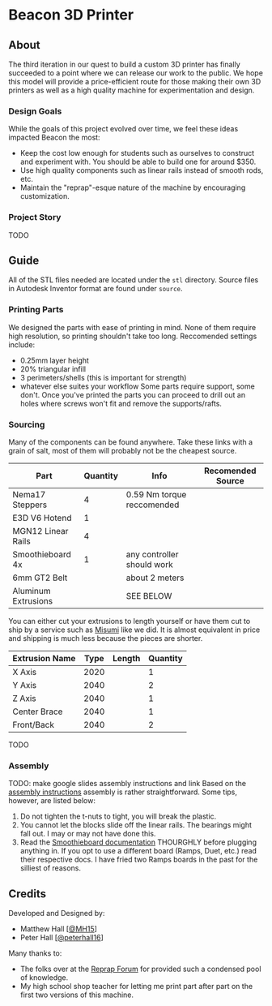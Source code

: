 # Beacon 3D Printer

## About
The third iteration in our quest to build a custom 3D printer has finally succeeded to a point where we can release our work to the public. We hope this model will provide a price-efficient route for those making their own 3D printers as well as a high quality machine for experimentation and design.

### Design Goals
While the goals of this project evolved over time, we feel these ideas impacted Beacon the most:
- Keep the cost low enough for students such as ourselves to construct and experiment with. You should be able to build one for around $350.
- Use high quality components such as linear rails instead of smooth rods, etc.
- Maintain the "reprap"-esque nature of the machine by encouraging customization. 

### Project Story
TODO

## Guide
All of the STL files needed are located under the `stl` directory. Source files in Autodesk Inventor format are found under `source`.

### Printing Parts
We designed the parts with ease of printing in mind. None of them require high resolution, so printing shouldn't take too long. Reccomended settings include:
- 0.25mm layer height
- 20% triangular infill
- 3 perimeters/shells (this is important for strength)
- whatever else suites your workflow
Some parts require support, some don't. Once you've printed the parts you can proceed to drill out an holes where screws won't fit and remove the supports/rafts.

### Sourcing
Many of the components can be found anywhere. Take these links with a grain of salt, most of them will probably not be the cheapest source.

Part | Quantity | Info | Recomended Source
---- | -------- | ---- | ------------------
Nema17 Steppers	| 4 | 0.59 Nm torque reccomended
E3D V6 Hotend | 1 |
MGN12 Linear Rails | 4 |
Smoothieboard 4x | 1 | any controller should work
6mm GT2 Belt | | about 2 meters
Aluminum Extrusions | | SEE BELOW


You can either cut your extrusions to length yourself or have them cut to ship by a service such as [Misumi](https://us.misumi-ec.com/) like we did. It is almost equivalent in price and shipping is much less because the pieces are shorter.

Extrusion Name | Type | Length | Quantity
-------------- | ---- | ------ | --------
X Axis | 2020 | | 1
Y Axis | 2040 | | 2
Z Axis | 2040 | | 1
Center Brace | 2040 | | 1
Front/Back | 2040 | | 2

TODO

### Assembly
TODO: make google slides assembly instructions and link
Based on the [assembly instructions](https://slides.google.com) assembly is rather straightforward. Some tips, however, are listed below:
1. Do not tighten the t-nuts to tight, you will break the plastic.
2. You cannot let the blocks slide off the linear rails. The bearings might fall out. I may or may not have done this.
3. Read the [Smoothieboard documentation](http://smoothieware.org/3d-printer-guide) THOURGHLY before plugging anything in. If you opt to use a different board (Ramps, Duet, etc.) read their respective docs. I have fried two Ramps boards in the past for the silliest of reasons.


## Credits
Developed and Designed by:
- Matthew Hall [[@MH15](https://github.com/MH15)]
- Peter Hall [[@peterhall16](https://github.com/peterhall16)]

Many thanks to:
- The folks over at the [Reprap Forum](http://forums.reprap.org) for provided such a condensed pool of knowledge.
- My high school shop teacher for letting me print part after part on the first two versions of this machine.

